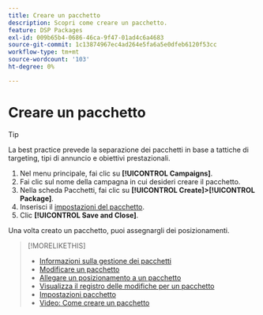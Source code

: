 ```yaml
---
title: Creare un pacchetto
description: Scopri come creare un pacchetto.
feature: DSP Packages
exl-id: 009b65b4-0686-46ca-9f47-01ad4c6a4683
source-git-commit: 1c13874967ec4ad264e5fa6a5e0dfeb6120f53cc
workflow-type: tm+mt
source-wordcount: '103'
ht-degree: 0%

---
```


# Creare un pacchetto

>[!TIP]
>
>La best practice prevede la separazione dei pacchetti in base a tattiche di targeting, tipi di annuncio e obiettivi prestazionali.

1. Nel menu principale, fai clic su **[!UICONTROL Campaigns]**.
1. Fai clic sul nome della campagna in cui desideri creare il pacchetto.
1. Nella scheda Pacchetti, fai clic su **[!UICONTROL Create]>[!UICONTROL Package]**.
1. Inserisci il [impostazioni del pacchetto](package-settings.md).
1. Clic **[!UICONTROL Save and Close]**.

Una volta creato un pacchetto, puoi assegnargli dei posizionamenti.

>[!MORELIKETHIS]
>
>* [Informazioni sulla gestione dei pacchetti](package-about.md)
>* [Modificare un pacchetto](package-edit.md)
>* [Allegare un posizionamento a un pacchetto](package-attach-placement.md)
>* [Visualizza il registro delle modifiche per un pacchetto](package-change-log.md)
>* [Impostazioni pacchetto](package-settings.md)
>* [Video: Come creare un pacchetto](https://experienceleague.adobe.com/docs/advertising-cloud-learn/tutorials/dsp/package-create.html)

